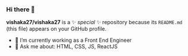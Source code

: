 ### Hi there 👋

**vishaka27/vishaka27** is a ✨ _special_ ✨ repository because its `README.md` (this file) appears on your GitHub profile.


- 🔭 I’m currently working as a Front End Engineer 
- 💬 Ask me about: HTML, CSS, JS, ReactJS
